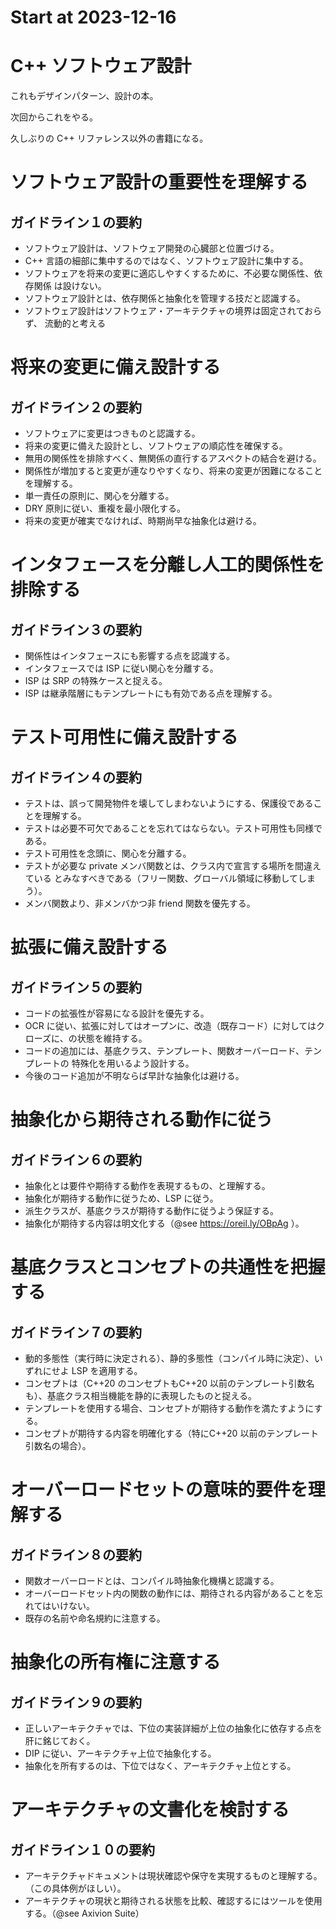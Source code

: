 # Start at 2023-12-16

# C++ ソフトウェア設計

これもデザインパターン、設計の本。

次回からこれをやる。

久しぶりの C++ リファレンス以外の書籍になる。

# ソフトウェア設計の重要性を理解する
## ガイドライン１の要約

- ソフトウェア設計は、ソフトウェア開発の心臓部と位置づける。
- C++ 言語の細部に集中するのではなく、ソフトウェア設計に集中する。
- ソフトウェアを将来の変更に適応しやすくするために、不必要な関係性、依存関係
は設けない。
- ソフトウェア設計とは、依存関係と抽象化を管理する技だと認識する。
- ソフトウェア設計はソフトウェア・アーキテクチャの境界は固定されておらず、
流動的と考える

# 将来の変更に備え設計する
## ガイドライン２の要約

- ソフトウェアに変更はつきものと認識する。
- 将来の変更に備えた設計とし、ソフトウェアの順応性を確保する。
- 無用の関係性を排除すべく、無関係の直行するアスペクトの結合を避ける。
- 関係性が増加すると変更が連なりやすくなり、将来の変更が困難になることを理解する。
- 単一責任の原則に、関心を分離する。
- DRY 原則に従い、重複を最小限化する。
- 将来の変更が確実でなければ、時期尚早な抽象化は避ける。

# インタフェースを分離し人工的関係性を排除する
## ガイドライン３の要約

- 関係性はインタフェースにも影響する点を認識する。
- インタフェースでは ISP に従い関心を分離する。
- ISP は SRP の特殊ケースと捉える。
- ISP は継承階層にもテンプレートにも有効である点を理解する。

# テスト可用性に備え設計する
## ガイドライン４の要約

- テストは、誤って開発物件を壊してしまわないようにする、保護役であることを理解する。
- テストは必要不可欠であることを忘れてはならない。テスト可用性も同様である。
- テスト可用性を念頭に、関心を分離する。
- テストが必要な private メンバ関数とは、クラス内で宣言する場所を間違えている
とみなすべきである（フリー関数、グローバル領域に移動してしまう）。
- メンバ関数より、非メンバかつ非 friend 関数を優先する。

# 拡張に備え設計する
## ガイドライン５の要約

- コードの拡張性が容易になる設計を優先する。
- OCR に従い、拡張に対してはオープンに、改造（既存コード）に対してはクローズに、の状態を維持する。
- コードの追加には、基底クラス、テンプレート、関数オーバーロード、テンプレートの
特殊化を用いるよう設計する。
- 今後のコード追加が不明ならば早計な抽象化は避ける。

# 抽象化から期待される動作に従う
## ガイドライン６の要約

- 抽象化とは要件や期待する動作を表現するもの、と理解する。
- 抽象化が期待する動作に従うため、LSP に従う。
- 派生クラスが、基底クラスが期待する動作に従うよう保証する。
- 抽象化が期待する内容は明文化する（@see https://oreil.ly/OBpAg
）。

# 基底クラスとコンセプトの共通性を把握する
## ガイドライン７の要約

- 動的多態性（実行時に決定される）、静的多態性（コンパイル時に決定）、いずれにせよ LSP を適用する。
- コンセプトは（C++20 のコンセプトもC++20 以前のテンプレート引数名も）、基底クラス相当機能を静的に表現したものと捉える。
- テンプレートを使用する場合、コンセプトが期待する動作を満たすようにする。
- コンセプトが期待する内容を明確化する（特にC++20 以前のテンプレート引数名の場合）。

# オーバーロードセットの意味的要件を理解する

## ガイドライン８の要約
- 関数オーバーロードとは、コンパイル時抽象化機構と認識する。
- オーバーロードセット内の関数の動作には、期待される内容があることを忘れてはいけない。
- 既存の名前や命名規約に注意する。

# 抽象化の所有権に注意する

## ガイドライン９の要約
- 正しいアーキテクチャでは、下位の実装詳細が上位の抽象化に依存する点を肝に銘じておく。
- DIP に従い、アーキテクチャ上位で抽象化する。
- 抽象化を所有するのは、下位ではなく、アーキテクチャ上位とする。

# アーキテクチャの文書化を検討する

## ガイドライン１０の要約
- アーキテクチャドキュメントは現状確認や保守を実現するものと理解する。（この具体例がほしい）。
- アーキテクチャの現状と期待される状態を比較、確認するにはツールを使用する。（@see Axivion Suite）

